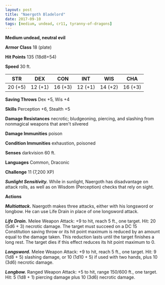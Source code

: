 ```yaml
---
layout: post
title: "Naergoth Bladelord"
date: 2017-09-10
tags: [medium, undead, cr11, tyranny-of-dragons]
---
```


**Medium undead, neutral evil**

**Armor Class** 18 (plate)

**Hit Points** 135 (18d8+54)

**Speed** 30 ft.

|   STR   |   DEX   |   CON   |   INT   |   WIS   |   CHA   |
|:-----:|:-----:|:-----:|:-----:|:-----:|:-----:|
| 20 (+5) | 12 (+1) | 16 (+3) | 12 (+1) | 14 (+2) | 16 (+3) |

**Saving Throws** Dex +5, Wis +4

**Skills** Perception +6, Stealth +5

**Damage Resistances** necrotic; bludgeoning, piercing, and slashing from nonmagical weapons that aren't silvered

**Damage Immunities** poison

**Condition Immunities** exhaustion, poisoned

**Senses** darkvision 60 ft.

**Languages** Common, Draconic

**Challenge** 11 (7,200 XP)

***Sunlight Sensitivity.*** While in sunlight, Naergoth has disadvantage on attack rolls, as well as on Wisdom (Perception) checks that rely on sight.

**Actions**

***Multiattack.*** Naergoth makes three attacks, either with his longsword or longbow. He can use Life Drain in place of one longsword attack.

***Life Drain.*** Melee Weapon Attack: +9 to hit, reach 5 ft., one target. Hit: 20 (5d6 + 3) necrotic damage. The target must succeed on a DC 15 Constitution saving throw or its hit point maximum is reduced by an amount equal to the damage taken. This reduction lasts until the target finishes a long rest. The target dies if this effect reduces its hit point maximum to 0.

***Longsword.*** Melee Weapon Attack: +9 to hit, reach 5 ft., one target. Hit: 9 (1d8 + 5) slashing damage, or 10 (1d10 + 5) if used with two hands, plus 10 (3d6) necrotic damage.

***Longbow.*** Ranged Weapon Attack: +5 to hit, range 150/600 ft., one target. Hit: 5 (1d8 + 1) piercing damage plus 10 (3d6) necrotic damage.

